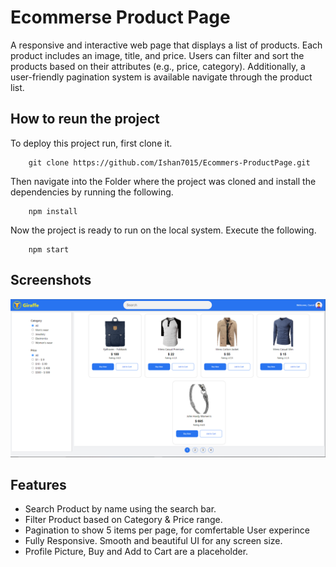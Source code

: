 
# Ecommerse Product Page

A responsive and interactive web page that displays a list of products. Each product  includes an image, title, and price. Users can  filter and sort the products based on their attributes (e.g., price, category). Additionally,  a user-friendly pagination system is available navigate through the product list.






## How to reun the project

To deploy this project run, first clone it.

```
    git clone https://github.com/Ishan7015/Ecommers-ProductPage.git
```
Then navigate into the Folder where the project was cloned and install the dependencies by running the following.

```
    npm install
```
Now the project is ready to run on the local system. Execute the following.

```
    npm start
```


## Screenshots

![App Screenshot](https://raw.githubusercontent.com/Ishan7015/Ecommers-ProductPage/master/demo%20screenshot.PNG)


## Features

- Search Product by name using the search bar.
- Filter Product based on Category & Price range.
- Pagination to show 5 items per page, for comfertable User experince
- Fully Responsive. Smooth and beautiful UI for any screen size.
- Profile Picture, Buy and Add to Cart are a placeholder.


